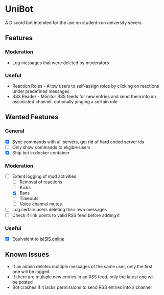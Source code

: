 # UniBot

A Discord bot intended for the use on student-run university severs.

## Features

### Moderation
 * Log messages that were deleted by moderators

### Useful
 * Reaction Roles - Allow users to self-assign roles by clicking on reactions under predefined messages
 * RSS Reader - Monitor RSS feeds for new entries and send them into an associated channel, optionally pinging a certain role

## Wanted Features
### General
 - [x] Sync commands with all servers, get rid of hard coded server ids
 - [ ] Only show commands to eligible users
 - [x] Ship bot in docker container
### Moderation
 - [ ] Extent logging of mod activities
	- [ ] Removal of reactions
	- [ ] Kicks
	- [x] Bans
	- [ ] Timeouts
	- [ ] Voice channel mutes
 - [ ] Log certain users deleting their own messages
 - [ ] Check if link points to valid RSS feed before adding it 

### Useful
 - [x] Equivalent to [isISIS.online](https://isisis.online/)

## Known Issues
 * If an admin deletes multiple messages of the same user, only the first one will be logged
 * If there are multiple new entries in an RSS feed, only the latest one will be posted
 * Bot crashes if it lacks permissions to send RSS entries into a channel

